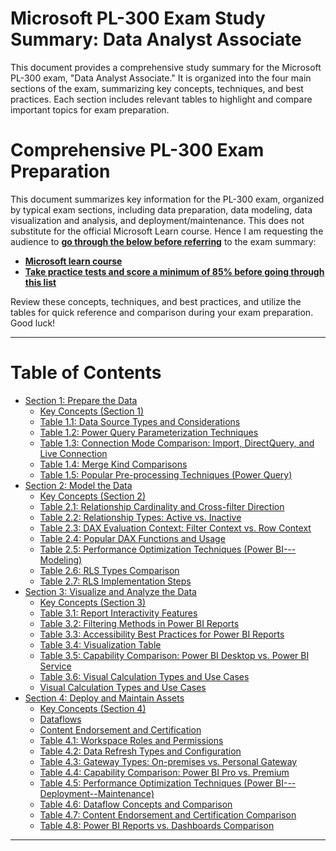 # Microsoft PL-300 Exam Study Summary: Data Analyst Associate
This document provides a comprehensive study summary for the Microsoft PL-300 exam, "Data Analyst Associate." It is organized into the four main sections of the exam, summarizing key concepts, techniques, and best practices. Each section includes relevant tables to highlight and compare important topics for exam preparation.

# Comprehensive PL-300 Exam Preparation

This document summarizes key information for the PL-300 exam, organized by typical exam sections, including data preparation, data modeling, data visualization and analysis, and deployment/maintenance.
This does not substitute for the official Microsoft Learn course. Hence I am requesting the audience to <ins>**go through the below before referring**</ins> to the exam summary:
*   **[Microsoft learn course](https://learn.microsoft.com/en-us/training/courses/pl-300t00#course-syllabus)**
*   **[Take practice tests and score a minimum of 85% before going through this list](https://learn.microsoft.com/en-us/credentials/certifications/data-analyst-associate//?practice-assessment-type=certification)** 

Review these concepts, techniques, and best practices, and utilize the tables for quick reference and comparison during your exam preparation. Good luck!

---
# Table of Contents

 *   [Section 1: Prepare the Data](Section%201%20(Prepare%20the%20data)/section-1.md)
     *   [Key Concepts (Section 1)](Section%201%20(Prepare%20the%20data)/section-1.md#key-concepts-section-1)
     *   [Table 1.1: Data Source Types and Considerations](Section%201%20(Prepare%20the%20data)/section-1.md#table-11-data-source-types-and-considerations)
     *   [Table 1.2: Power Query Parameterization Techniques](Section%201%20(Prepare%20the%20data)/section-1.md#table-12-power-query-parameterization-techniques)
     *   [Table 1.3: Connection Mode Comparison: Import, DirectQuery, and Live Connection](Section%201%20(Prepare%20the%20data)/section-1.md#table-13-connection-mode-comparison-import-directquery-and-live-connection)
     *   [Table 1.4: Merge Kind Comparisons](Section%201%20(Prepare%20the%20data)/section-1.md#table-14-merge-kind-comparisons)
     *   [Table 1.5: Popular Pre-processing Techniques (Power Query)](Section%201%20(Prepare%20the%20data)/section-1.md#table-15-popular-pre-processing-techniques-power-query)
 *   [Section 2: Model the Data](Section%202%20(Model%20the%20data)/section-2.md)
     *   [Key Concepts (Section 2)](Section%202%20(Model%20the%20data)/section-2.md#key-concepts-section-2)
     *   [Table 2.1: Relationship Cardinality and Cross-filter Direction](Section%202%20(Model%20the%20data)/section-2.md#table-21-relationship-cardinality-and-cross-filter-direction)
     *   [Table 2.2: Relationship Types: Active vs. Inactive](Section%202%20(Model%20the%20data)/section-2.md#table-22-relationship-types-active-vs-inactive)
     *   [Table 2.3: DAX Evaluation Context: Filter Context vs. Row Context](Section%202%20(Model%20the%20data)/section-2.md#table-23-dax-evaluation-context-filter-context-vs-row-context)
     *   [Table 2.4: Popular DAX Functions and Usage](Section%202%20(Model%20the%20data)/section-2.md#table-24-popular-dax-functions-and-usage)
     *   [Table 2.5: Performance Optimization Techniques (Power BI---Modeling)](Section%202%20(Model%20the%20data)/section-2.md#table-25-performance-optimization-techniques-power-bi--modeling)
     *   [Table 2.6: RLS Types Comparison](Section%202%20(Model%20the%20data)/section-2.md#table-26-rls-types-comparison)
     *   [Table 2.7: RLS Implementation Steps](Section%202%20(Model%20the%20data)/section-2.md#table-27-rls-implementation-steps)
 *   [Section 3: Visualize and Analyze the Data](Section%203%20(Visualize%20and%20Analyze%20the%20Data)/section-3.md)
     *   [Key Concepts (Section 3)](Section%203%20(Visualize%20and%20Analyze%20the%20Data)/section-3.md#key-concepts-section-3)
     *   [Table 3.1: Report Interactivity Features](Section%203%20(Visualize%20and%20Analyze%20the%20Data)/section-3.md#table-31-report-interactivity-features)
     *   [Table 3.2: Filtering Methods in Power BI Reports](Section%203%20(Visualize%20and%20Analyze%20the%20Data)/section-3.md#table-32-filtering-methods-in-power-bi-reports)
     *   [Table 3.3: Accessibility Best Practices for Power BI Reports](Section%203%20(Visualize%20and%20Analyze%20the%20Data)/section-3.md#table-33-accessibility-best-practices-for-power-bi-reports)
     *   [Table 3.4: Visualization Table](Section%203%20(Visualize%20and%20Analyze%20the%20Data)/section-3.md#table-34-visualization-table)
     *   [Table 3.5: Capability Comparison: Power BI Desktop vs. Power BI Service](Section%203%20(Visualize%20and%20Analyze%20the%20Data)/section-3.md#table-35-capability-comparison-power-bi-desktop-vs-power-bi-service)
     *   [Table 3.6: Visual Calculation Types and Use Cases](Section%203%20(Visualize%20and%20Analyze%20the%20Data)/section-3.md#table-36-visual-calculation-types-and-use-cases)
     *   [Visual Calculation Types and Use Cases](Section%203%20(Visualize%20and%20Analyze%20the%20Data)/section-3.md#visual-calculation-types-and-use-cases)
 *   [Section 4: Deploy and Maintain Assets](Section%204%20(Deploy%20and%20Maintain%20Assets)/section-4.md)
     *   [Key Concepts (Section 4)](Section%204%20(Deploy%20and%20Maintain%20Assets)/section-4.md#key-concepts-section-4)
     *   [Dataflows](Section%204%20(Deploy%20and%20Maintain%20Assets)/section-4.md#dataflows)
     *   [Content Endorsement and Certification](Section%204%20(Deploy%20and%20Maintain%20Assets)/section-4.md#content-endorsement-and-certification)
     *   [Table 4.1: Workspace Roles and Permissions](Section%204%20(Deploy%20and%20Maintain%20Assets)/section-4.md#table-41-workspace-roles-and-permissions)
     *   [Table 4.2: Data Refresh Types and Configuration](Section%204%20(Deploy%20and%20Maintain%20Assets)/section-4.md#table-42-data-refresh-types-and-configuration)
     *   [Table 4.3: Gateway Types: On-premises vs. Personal Gateway](Section%204%20(Deploy%20and%20Maintain%20Assets)/section-4.md#table-43-gateway-types-on-premises-vs-personal-gateway)
     *   [Table 4.4: Capability Comparison: Power BI Pro vs. Premium](Section%204%20(Deploy%20and%20Maintain%20Assets)/section-4.md#table-44-capability-comparison-power-bi-pro-vs-premium)
     *   [Table 4.5: Performance Optimization Techniques (Power BI---Deployment--Maintenance)](Section%204%20(Deploy%20and%20Maintain%20Assets)/section-4.md#table-45-performance-optimization-techniques-power-bi--deployment--maintenance)
     *   [Table 4.6: Dataflow Concepts and Comparison](Section%204%20(Deploy%20and%20Maintain%20Assets)/section-4.md#table-46-dataflow-concepts-and-comparison)
     *   [Table 4.7: Content Endorsement and Certification Comparison](Section%204%20(Deploy%20and%20Maintain%20Assets)/section-4.md#table-47-content-endorsement-and-certification-comparison)
     *   [Table 4.8: Power BI Reports vs. Dashboards Comparison]((Deploy%20and%20Maintain%20Assets)/section-4.md#table-48-power-bi-reports-vs-dashboards-comparison)
  
---
